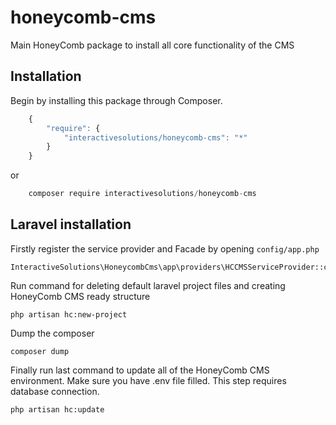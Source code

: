 # honeycomb-cms
Main HoneyComb package to install all core functionality of the CMS

## Installation

Begin by installing this package through Composer.


```js
	{
	    "require": {
	        "interactivesolutions/honeycomb-cms": "*"
	    }
	}
```
or
```js
    composer require interactivesolutions/honeycomb-cms
```

## Laravel installation

Firstly register the service provider and Facade by opening `config/app.php`

    InteractiveSolutions\HoneycombCms\app\providers\HCCMSServiceProvider::class,
    
Run command for deleting default laravel project files and creating HoneyComb CMS ready structure

    php artisan hc:new-project
    
Dump the composer

    composer dump
    
Finally run last command to update all of the HoneyComb CMS environment. Make sure you have .env file filled. This step requires database connection.

    php artisan hc:update
